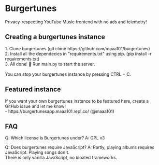 <h1>Burgertunes</h1>
Privacy-respecting YouTube Music frontend with no ads and telemetry! <br>

<h2>Creating a burgertunes instance</h2>
1. Clone burgertunes (git clone https://github.com/maaa101/burgertunes)<br>
2. Install all the dependecies in "requirements.txt" using pip. (pip install -r requirements.txt)<br>
3. All done! 🎉 Run main.py to start the server.<br>
<br>
You can stop your burgertunes instance by pressing CTRL + C.

<h2>Featured instance</h2>
If you want your own burgertunes instance to be featured here, create a GitHub issue and let me know!
<br>
- https://burgertunesapp.maaa101.repl.co/ (@maaa101)

<h2>FAQ</h2>
Q: Which license is Burgertunes under?
A: GPL v3

Q: Does burgertunes require JavaScript?
A: Partly, playing albums requires JavaScript. Playing songs don't.
<br>There is only vanilla JavaScript, no bloated frameworks.
